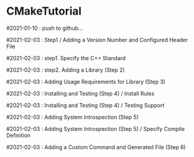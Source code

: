 # CMakeTutorial

#2021-01-10 : push to github...

#2021-02-03 : Step1 / Adding a Version Number and Configured Header File

#2021-02-03 : step1. Specify the C++ Standard

#2021-02-03 : step2. Adding a Library (Step 2)

#2021-02-03 : Adding Usage Requirements for Library (Step 3)

#2021-02-03 : Installing and Testing (Step 4) / Install Rules

#2021-02-03 : Installing and Testing (Step 4) / Testing Support

#2021-02-03 : Adding System Introspection (Step 5)

#2021-02-03 : Adding System Introspection (Step 5) / Specify Compile Definition

#2021-02-03 : Adding a Custom Command and Generated File (Step 6)